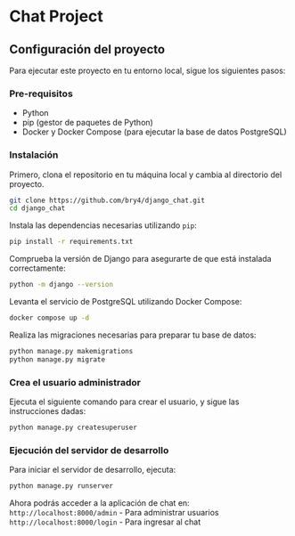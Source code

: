 # Chat Project

## Configuración del proyecto

Para ejecutar este proyecto en tu entorno local, sigue los siguientes pasos:

### Pre-requisitos

- Python
- pip (gestor de paquetes de Python)
- Docker y Docker Compose (para ejecutar la base de datos PostgreSQL)

### Instalación

Primero, clona el repositorio en tu máquina local y cambia al directorio del proyecto.

```bash
git clone https://github.com/bry4/django_chat.git
cd django_chat
```

Instala las dependencias necesarias utilizando `pip`:

```bash
pip install -r requirements.txt
```

Comprueba la versión de Django para asegurarte de que está instalada correctamente:

```bash
python -m django --version
```

Levanta el servicio de PostgreSQL utilizando Docker Compose:

```bash
docker compose up -d
```

Realiza las migraciones necesarias para preparar tu base de datos:

```bash
python manage.py makemigrations
python manage.py migrate
```

### Crea el usuario administrador

Ejecuta el siguiente comando para crear el usuario, y sigue las instrucciones dadas:

```bash
python manage.py createsuperuser
```

### Ejecución del servidor de desarrollo

Para iniciar el servidor de desarrollo, ejecuta:

```bash
python manage.py runserver
```

Ahora podrás acceder a la aplicación de chat en:
`http://localhost:8000/admin` - Para administrar usuarios
`http://localhost:8000/login` - Para ingresar al chat

